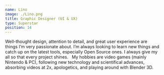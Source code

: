 ```yaml
---
name: Lino 
image: ./Lino.png
title: Graphic Designer (UI & UX) 
type: Superstar
position: 14
---
```

Well-thought design, attention to detail, and great user experience are things I’m very passionate about. I’m always looking to learn new things and catch up on the latest tools, especially Open Source ones. I always give my all so that every project shines.
 
My hobbies are video games (mainly Nintendo & PC), following new technology and scientifical advances, absorbing videos at 2x, apologetics, and playing around with Blender 3D.
